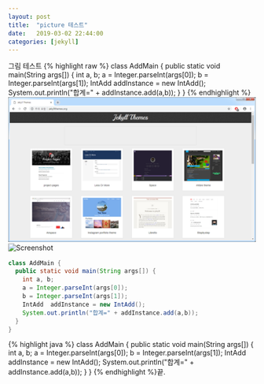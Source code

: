 ```yaml
---
layout: post
title:  "picture 테스트"
date:   2019-03-02 22:44:00 
categories: [jekyll]
---
```

그림 테스트
{% highlight raw %}
class AddMain {
  public static void main(String args[]) {
    int a, b;
    a = Integer.parseInt(args[0]);
    b = Integer.parseInt(args[1]);
    IntAdd  addInstance = new IntAdd();
    System.out.println("합계=" + addInstance.add(a,b));
  }
}
{% endhighlight %}
![Screenshot jekyll](https://raw.githubusercontent.com/javaroadmap/javaroadmap.github.io/master/static/img/_posts/jekyllthemesdotorg.png "Screenshot jekyll")
![Screenshot](https://javaroadmap.github.io/static/img/_posts/jekyllthemesdotorg.png)
```java
class AddMain {
  public static void main(String args[]) {
    int a, b;
    a = Integer.parseInt(args[0]);
    b = Integer.parseInt(args[1]);
    IntAdd  addInstance = new IntAdd();
    System.out.println("합계=" + addInstance.add(a,b));
  }
}
```
{% highlight java %}
class AddMain {
  public static void main(String args[]) {
    int a, b;
    a = Integer.parseInt(args[0]);
    b = Integer.parseInt(args[1]);
    IntAdd  addInstance = new IntAdd();
    System.out.println("합계=" + addInstance.add(a,b));
  }
}
{% endhighlight %}끝.
